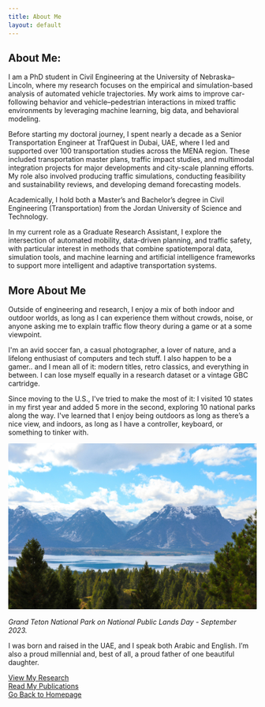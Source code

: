 ```yaml
---
title: About Me
layout: default
---
```

## About Me:

I am a PhD student in Civil Engineering at the University of Nebraska–Lincoln, where my research focuses on the empirical and simulation-based analysis of automated vehicle trajectories. My work aims to improve car-following behavior and vehicle–pedestrian interactions in mixed traffic environments by leveraging machine learning, big data, and behavioral modeling.

Before starting my doctoral journey, I spent nearly a decade as a Senior Transportation Engineer at TrafQuest in Dubai, UAE, where I led and supported over 100 transportation studies across the MENA region. These included transportation master plans, traffic impact studies, and multimodal integration projects for major developments and city-scale planning efforts. My role also involved producing traffic simulations, conducting feasibility and sustainability reviews, and developing demand forecasting models.

Academically, I hold both a Master’s and Bachelor’s degree in Civil Engineering (Transportation) from the Jordan University of Science and Technology.

In my current role as a Graduate Research Assistant, I explore the intersection of automated mobility, data-driven planning, and traffic safety, with particular interest in methods that combine spatiotemporal data, simulation tools, and machine learning and artificial intelligence frameworks to support more intelligent and adaptive transportation systems.

## More About Me

Outside of engineering and research, I enjoy a mix of both indoor and outdoor worlds, as long as I can experience them without crowds, noise, or anyone asking me to explain traffic flow theory during a game or at a some viewpoint.

I'm an avid soccer fan, a casual photographer, a lover of nature, and a lifelong enthusiast of computers and tech stuff. I also happen to be a gamer.. and I mean all of it: modern titles, retro classics, and everything in between. I can lose myself equally in a research dataset or a vintage GBC cartridge.

Since moving to the U.S., I've tried to make the most of it: I visited 10 states in my first year and added 5 more in the second, exploring 10 national parks along the way. I've learned that I enjoy being outdoors as long as there’s a nice view, and indoors, as long as I have a controller, keyboard, or something to tinker with.

<img src="GTNP-lr.jpg" alt="Grand Teton National Park - September, 2023" style="width: 600px; border-radius: 1px;" />

*Grand Teton National Park on National Public Lands Day - September 2023.*

I was born and raised in the UAE, and I speak both Arabic and English. I’m also a proud millennial and, best of all, a proud father of one beautiful daughter.

[View My Research](research.md)  
[Read My Publications](publications.md)  
[Go Back to Homepage](index.md)
